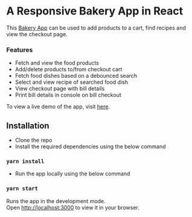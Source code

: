# A Responsive Bakery App in React

This [Bakery App](https://nanyamshukla.github.io/Bakery-App/) can be used to add products to a cart, find recipes and view the checkout page.

### Features
- Fetch and view the food products
- Add/delete products to/from checkout cart
- Fetch food dishes based on a debounced search
- Select and view recipe of searched food dish
- View checkout page with bill details
- Print bill details in console on bill checkout

To view a live demo of the app, visit [here](https://nanyamshukla.github.io/Bakery-App/).


## Installation

- Clone the repo
- Install the required dependencies using the below command
### `yarn install`
- Run the app locally using the below command
### `yarn start`

Runs the app in the development mode.\
Open [http://localhost:3000](http://localhost:3000) to view it in your browser.